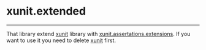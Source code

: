 # xunit.extended
---

That library extend [xunit](https://www.nuget.org/packages/xunit) library with [xunit.assertations.extensions](https://www.nuget.org/packages/xunit.assertation.extensions). If you want to use it you need to delete [xunit](https://www.nuget.org/packages/xunit) first.